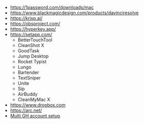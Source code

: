 * https://1password.com/downloads/mac
* https://www.blackmagicdesign.com/products/davinciresolve
* https://krisp.ai/
* https://obsproject.com/
* https://hyperkey.app/
* https://setapp.com/
  * BetterTouchTool
  * CleanShot X
  * GoodTask
  * Jump Desktop
  * Rocket Typist
  * Lungo
  * Bartender
  * TextSniper
  * Unite
  * Sip
  * AirBuddy
  * CleanMyMac X
* https://www.dropbox.com
* https://arc.net/
* [Multi GH account setup](https://blog.gitguardian.com/8-easy-steps-to-set-up-multiple-git-accounts/)
